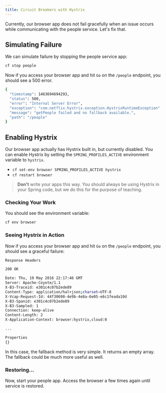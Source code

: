 ```yaml
---
title: Circuit Breakers with Hystrix
---
```


Currently, our browser app does not fail gracefully when an issue occurs while communicating with the people service.  Let's fix that.


## Simulating Failure

We can simulate failure by stopping the people service app:

```sh
cf stop people
```

Now if you access your browser app and hit `Go` on the `/people` endpoint, you should see a 500 error.

```sh
{
  "timestamp": 1463694694293,
  "status": 500,
  "error": "Internal Server Error",
  "exception": "com.netflix.hystrix.exception.HystrixRuntimeException",
  "message": "getPeople failed and no fallback available.",
  "path": "/people"
}
```


## Enabling Hystrix

Our browser app actually has Hystrix built in, but currently disabled. You can enable Hystrix by setting the `SPRING_PROFILES_ACTIVE` environment variable to `hystrix`.

* `cf set-env browser SPRING_PROFILES_ACTIVE hystrix`
* `cf restart browser`

> **Don't** write your apps this way. You should always be using Hystrix in your Spring code, but we do this for the purpose of teaching.


### Checking Your Work

You should see the environment variable:

```sh
cf env browser
```


### Seeing Hystrix in Action

Now if you access your browser app and hit `Go` on the `/people` endpoint, you should see a graceful failure:

```sh
Response Headers

200 OK

Date: Thu, 19 May 2016 22:17:46 GMT
Server: Apache-Coyote/1.1
X-B3-Traceid: e301c4c07b2ede89
Content-Type: application/hal+json;charset=UTF-8
X-Vcap-Request-Id: 44f30698-4e9b-4e8a-6e05-e6c1feada10d
X-B3-Spanid: e301c4c07b2ede89
X-B3-Sampled: 1
Connection: keep-alive
Content-Length: 2
X-Application-Context: browser:hystrix,cloud:0

...

Properties
{}
```

In this case, the fallback method is very simple. It returns an empty array. The fallback could be much more useful as well.


### Restoring...

Now, start your people app. Access the browser a few times again until service is restored.
